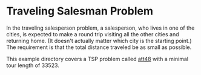 # Traveling Salesman Problem

In the traveling salesperson problem, a salesperson, who lives in one of the cities, is expected to make a round trip visiting all the other cities and returning home. (It doesn't actually matter which city is the starting point.) The requirement is that the total distance traveled be as small as possible.

This example directory covers a TSP problem called [att48](https://people.sc.fsu.edu/~jburkardt/datasets/tsp/tsp.html) with a minimal tour length of 33523.
